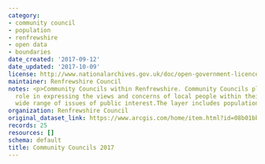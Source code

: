 ```yaml
---
category:
- community council
- population
- renfrewshire
- open data
- boundaries
date_created: '2017-09-12'
date_updated: '2017-10-09'
license: http://www.nationalarchives.gov.uk/doc/open-government-licence/version/3/
maintainer: Renfrewshire Council
notes: <p>Community Councils within Renfrewshire. Community Councils play an active
  role in expressing the views and concerns of local people within their area on a
  wide range of issues of public interest.The layer includes population figures. </p>
organization: Renfrewshire Council
original_dataset_link: https://www.arcgis.com/home/item.html?id=08b01bbb82314f15a0c921213aaf241a
records: 25
resources: []
schema: default
title: Community Councils 2017
---
```

